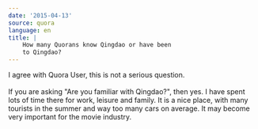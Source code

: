 ```yaml
---
date: '2015-04-13'
source: quora
language: en
title: |
    How many Quorans know Qingdao or have been
    to Qingdao?
---
```


I agree with Quora User, this is not a serious question.\
\
If you are asking \"Are you familiar with Qingdao?\", then yes. I have
spent lots of time there for work, leisure and family. It is a nice
place, with many tourists in the summer and way too many cars on
average. It may become very important for the movie industry.
